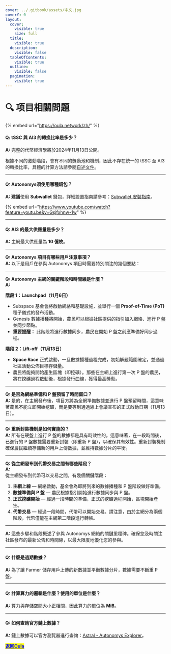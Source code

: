 ```yaml
---
cover: ../.gitbook/assets/中文.jpg
coverY: 0
layout:
  cover:
    visible: true
    size: full
  title:
    visible: true
  description:
    visible: false
  tableOfContents:
    visible: true
  outline:
    visible: false
  pagination:
    visible: true
---
```


# 🔍 项目相關問題

{% embed url="https://oula.network/zh/" %}

#### **Q: tSSC 與 AI3 的轉換比率是多少？**

**A:** 完整的代幣經濟學將於2024年11月13日公開。

根據不同的激勳階段，會有不同的獎勳池和機制，因此不存在統一的 tSSC 至 AI3 的轉換比率，具體的計算方法請參閱[自述文件](https://github.com/subspace/incentivized-testnets)。

***

#### **Q: Autonomys須使用哪種錢包？**

**A: 建議**使用 **Subwallet** 錢包，詳細設置指南請參考：[Subwallet 安裝指南](https://docs.autonomys.xyz/wallets/subwallet/)。

{% embed url="https://www.youtube.com/watch?feature=youtu.be&v=Gsjfxhnw-1w" %}

***

#### **Q: AI3 的最大供應量是多少？**

**A:** 主網最大供應量為 **10 億枚**。

***

**Q: Autonomys 項目有哪些用戶注意事項？**\
**A:** 以下是用戶在參與 Autonomys 項目時需要特別關注的幾個要點：

***

**Q: Autonomys 主網的關鍵階段和時間線是什麼？**\
**A:**

**階段 1：Launchpad（11月6日）**

* Subspace 基金會將啟動網絡和基礎設施，並舉行一個 **Proof-of-Time (PoT)** 種子儀式的發布活動。
* Genesis 數據播種將開始，農民可以根據社區提供的指引加入網絡、進行 P 盤並同步節點。
* **重要提醒：** 此階段將進行數據同步，農民在開始 P 盤之前應準備好同步過程。

**階段 2：Lift-off（11月13日）**

* **Space Race** 正式啟動，一旦數據播種過程完成，初始解題範圍確定，並通過社區活動公佈目標存儲量。
* 農民將能夠開始產生區塊（即挖礦）。那些在主網上進行第一次 P 盤的農民，將在挖礦過程啟動後，根據發行曲線，獲得最高獎勳。

***

**Q: 是否為網絡準備和 P 盤預留了時間窗口？**\
**A:** 是的，在主網發布後，項目方將為全網準備數據並進行 P 盤預留時間，這意味著農民不能立即開始挖礦，而是要等到通過線上會議宣布的正式啟動日期（11月13日）。

***

**Q: 重新封裝機制是如何實施的？**\
**A:** 所有在硬盤上進行 P 盤的數據都是具有時效性的。這意味著，在一段時間後，已進行的 P 盤數據需要重新封裝（即重新 P 盤），以確保其有效性。重新封裝機制確保農民繼續存儲新的用戶上傳數據，並維持數據分片的平衡。

***

**Q: 從主網發布到代幣交易之間有哪些階段？**\
**A:**\
從主網發布到代幣可以交易之間，有幾個關鍵階段：

1. **主網上線** — 網絡啟動，基金會為即將到來的數據播種和 P 盤階段做好準備。
2. **數據準備與 P 盤** — 農民根據指引開始進行數據同步與 P 盤。
3. **正式挖礦開始** — 經過一段時間的準備，正式的挖礦過程開始，區塊開始產生。
4. **代幣交易** — 經過一段時間，代幣可以開始交易。請注意，由於主網分為兩個階段，代幣僅能在主網第二階段進行轉帳。

***

**A:** 這些步驟和階段概述了參與 Autonomys 網絡的關鍵里程碑。確保您及時關注社區發布的最新公告和時間線，以最大限度地優化您的參與。

***

#### **Q: 什麼是過期數據？**

**A:** 為了讓 Farmer 儲存用戶上傳的新數據並平衡數據分片，數據需要不斷重 P 盤。

***

#### **Q: 計算算力的邏輯是什麼？使用的單位是什麼？**

**A:** 算力與存儲空間大小正相關，因此算力的單位為 **MiB**。

***

#### **Q: 如何查詢官方鏈上數據？**

**A:** 鏈上數據可以官方瀏覽器進行查詢：[Astral - Autonomys Explorer](https://astral.autonomys.xyz/)。





[<mark style="color:blue;">**返回Oula**</mark>](https://oula.network/zh/login)

